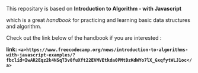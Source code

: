 This repositary is based on **Introduction to Algorithm - with Javascript**

which is a great *handbook* for practicing and learning basic data structures and algorithm.

Check out the link below of the handbook if you are interested :

**link: `<a>https://www.freecodecamp.org/news/introduction-to-algorithms-with-javascript-examples/?fbclid=IwAR2Eqz2k4NSqT3v0fuXft22EVMVEtkda0PMtDzKdWYo7lX_GxqfytWLJ1oc</a>`**
